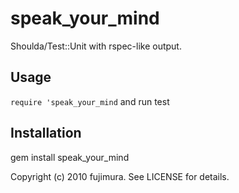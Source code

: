 # speak_your_mind
Shoulda/Test::Unit with rspec-like output. 

## Usage
`require 'speak_your_mind` and run test

## Installation
gem install speak_your_mind


Copyright (c) 2010 fujimura. See LICENSE for details.
